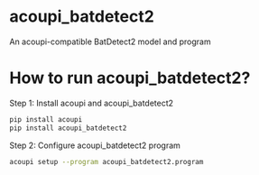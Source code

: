# acoupi_batdetect2
An acoupi-compatible BatDetect2 model and program

# How to run acoupi_batdetect2? 
Step 1: Install acoupi and acoupi_batdetect2
```bash
pip install acoupi
pip install acoupi_batdetect2
```
Step 2: Configure acoupi_batdetect2 program 
```bash
acoupi setup --program acoupi_batdetect2.program
```
